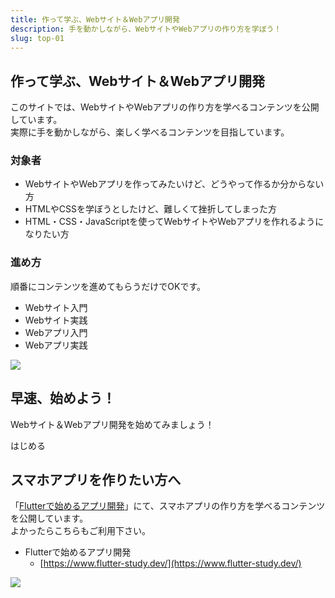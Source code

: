 ```yaml
---
title: 作って学ぶ、Webサイト＆Webアプリ開発
description: 手を動かしながら、WebサイトやWebアプリの作り方を学ぼう！
slug: top-01
---
```


## 作って学ぶ、Webサイト＆Webアプリ開発

このサイトでは、WebサイトやWebアプリの作り方を学べるコンテンツを公開しています。  
実際に手を動かしながら、楽しく学べるコンテンツを目指しています。

### 対象者

- WebサイトやWebアプリを作ってみたいけど、どうやって作るか分からない方
- HTMLやCSSを学ぼうとしたけど、難しくて挫折してしまった方
- HTML・CSS・JavaScriptを使ってWebサイトやWebアプリを作れるようになりたい方

### 進め方

順番にコンテンツを進めてもらうだけでOKです。

- Webサイト入門
- Webサイト実践
- Webアプリ入門
- Webアプリ実践

![](/images/top/top-steps.png)


## 早速、始めよう！

Webサイト＆Webアプリ開発を始めてみましょう！

<p class="link-button">
    <aa href="/website/web-about">はじめる</aa>
</p>


## スマホアプリを作りたい方へ

「[Flutterで始めるアプリ開発](https://www.flutter-study.dev/)」にて、スマホアプリの作り方を学べるコンテンツを公開しています。  
よかったらこちらもご利用下さい。

- Flutterで始めるアプリ開発
  - [https://www.flutter-study.dev/](https://www.flutter-study.dev/)

![](/images/top/top-flutter-study.png)
